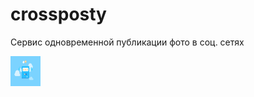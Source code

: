 # crossposty
Сервис одновременной публикации фото в соц. сетях

<a href="url"><img src="https://github.com/sscottie/crossposty/blob/master/static/images/bg.gif" align="left" height="48" width="48" ></a>
